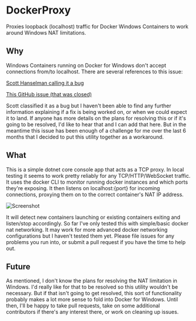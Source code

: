 # DockerProxy
Proxies loopback (localhost) traffic for Docker Windows Containers to work around Windows NAT limitations.

## Why
Windows Containers running on Docker for Windows don't accept connections from/to localhost.  There are several references to this issue:

[Scott Hanselman calling it a bug](https://www.hanselman.com/blog/ExploringASPNETCoreWithDockerInBothLinuxAndWindowsContainers.aspx)

[This GitHub issue (that was closed)](https://github.com/docker/for-win/issues/204)

Scott classified it as a bug but I haven't been able to find any further information explaining if a fix is being worked on, or when we could expect it to land.  If anyone has more details on the plans for resolving this or if it's going to be resolved, I'd like to hear that and I can add that here.  But in the meantime this issue has been enough of a challenge for me over the last 6 months that I decided to put this utility together as a workaround.

## What
This is a simple dotnet core console app that acts as a TCP proxy.  In local testing it seems to work pretty reliably for any TCP/HTTP/WebSocket traffic.  It uses the docker CLI to monitor running docker instances and which ports they're exposing.  It then listens on localhost:{port} for incoming connections, proxying them on to the correct container's NAT IP address.

![Screenshot](http://i.imgur.com/6nIqQY5.png)

It will detect new containers launching or existing containers exiting and listen/stop accordingly.  So far I've only tested this with simple/basic docker nat networking.  It may work for more advanced docker networking configurations but I haven't tested them yet.  Please file issues for any problems you run into, or submit a pull request if you have the time to help out.

## Future
As mentioned, I don't know the plans for resolving the NAT limitation in Windows.  I'd really like for that to be resolved so this utility wouldn't be necessary.  But if that isn't going to get resolved, this sort of functionality probably makes a lot more sense to fold into Docker for Windows.  Until then, I'll be happy to take pull requests, take on some additional contributors if there's any interest there, or work on cleaning up issues.
